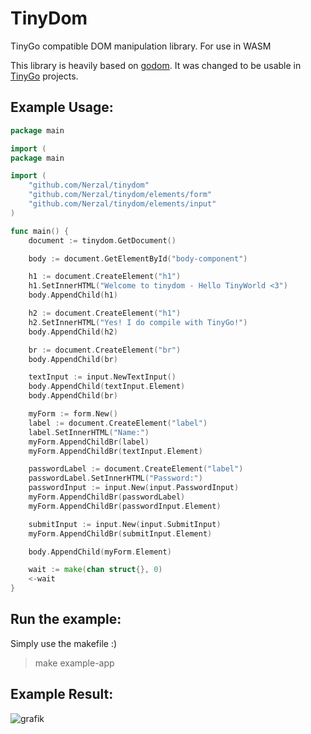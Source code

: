 # TinyDom

TinyGo compatible DOM manipulation library. For use in WASM

This library is heavily based on [godom](https://github.com/siongui/godom). It was changed to be usable in [TinyGo](https://tinygo.org) projects.

## Example Usage:

```go
package main

import (
package main

import (
	"github.com/Nerzal/tinydom"
	"github.com/Nerzal/tinydom/elements/form"
	"github.com/Nerzal/tinydom/elements/input"
)

func main() {
	document := tinydom.GetDocument()

	body := document.GetElementById("body-component")

	h1 := document.CreateElement("h1")
	h1.SetInnerHTML("Welcome to tinydom - Hello TinyWorld <3")
	body.AppendChild(h1)

	h2 := document.CreateElement("h1")
	h2.SetInnerHTML("Yes! I do compile with TinyGo!")
	body.AppendChild(h2)

	br := document.CreateElement("br")
	body.AppendChild(br)

	textInput := input.NewTextInput()
	body.AppendChild(textInput.Element)
	body.AppendChild(br)

	myForm := form.New()
	label := document.CreateElement("label")
	label.SetInnerHTML("Name:")
	myForm.AppendChildBr(label)
	myForm.AppendChildBr(textInput.Element)

	passwordLabel := document.CreateElement("label")
	passwordLabel.SetInnerHTML("Password:")
	passwordInput := input.New(input.PasswordInput)
	myForm.AppendChildBr(passwordLabel)
	myForm.AppendChildBr(passwordInput.Element)

	submitInput := input.New(input.SubmitInput)
	myForm.AppendChildBr(submitInput.Element)

	body.AppendChild(myForm.Element)

	wait := make(chan struct{}, 0)
	<-wait
}

```

## Run the example: 

Simply use the makefile :) 

> make example-app

## Example Result:

![grafik](https://user-images.githubusercontent.com/9110370/110029225-7931a480-7d34-11eb-9202-d3af100bdf98.png)


